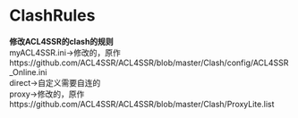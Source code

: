 # ClashRules
**修改ACL4SSR的clash的规则**  
myACL4SSR.ini->修改的，原作https://github.com/ACL4SSR/ACL4SSR/blob/master/Clash/config/ACL4SSR_Online.ini  
direct->自定义需要自连的  
proxy->修改的，原作https://github.com/ACL4SSR/ACL4SSR/blob/master/Clash/ProxyLite.list  

